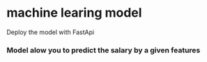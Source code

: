 # machine learing model 
Deploy the model with FastApi 
### Model alow you to predict the salary by a given features 
